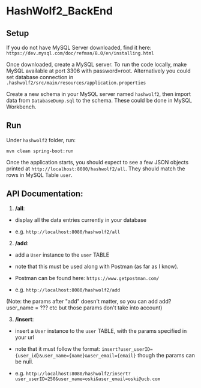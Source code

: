 # HashWolf2_BackEnd

## Setup
If you do not have MySQL Server downloaded, find it here: `https://dev.mysql.com/doc/refman/8.0/en/installing.html`

Once downloaded, create a MySQL server. To run the code locally, make MySQL available at port 3306 with password=root. Alternatively you could set database connection in `.hashwolf2/src/main/resources/application.properties`

Create a new schema in your MySQL server named `hashwolf2`, then import data from `DatabaseDump.sql` to the schema. These could be done in MySQL Workbench.

## Run
Under `hashwolf2` folder, run:
```
mvn clean spring-boot:run
```
Once the application starts, you should expect to see a few JSON objects printed at `http://localhost:8080/hashwolf2/all`. They should match the rows in MySQL Table `user`.

## API Documentation:
1. **/all**:

  - display all the data entries currently in your database

  - e.g. `http://localhost:8080/hashwolf2/all`


2. **/add**:

  - add a `User` instance to the `user` TABLE

  - note that this must be used along with Postman (as far as I know).

  - Postman can be found here: `https://www.getpostman.com/`

  - e.g. `http://localhost:8080/hashwolf2/add`

  (Note: the params after "add" doesn't matter, so you can add add?user_name = ??? etc but those params don't take into account)


3. **/insert**:

  - insert a  `User` instance to the `user` TABLE, with the params specified in your url

  - note that it must follow the format: `insert?user_userID={user_id}&user_name={name}&user_email={email}` though the params can be null.

  - e.g. `http://localhost:8080/hashwolf2/insert?user_userID=250&user_name=oski&user_email=oski@ucb.com`
